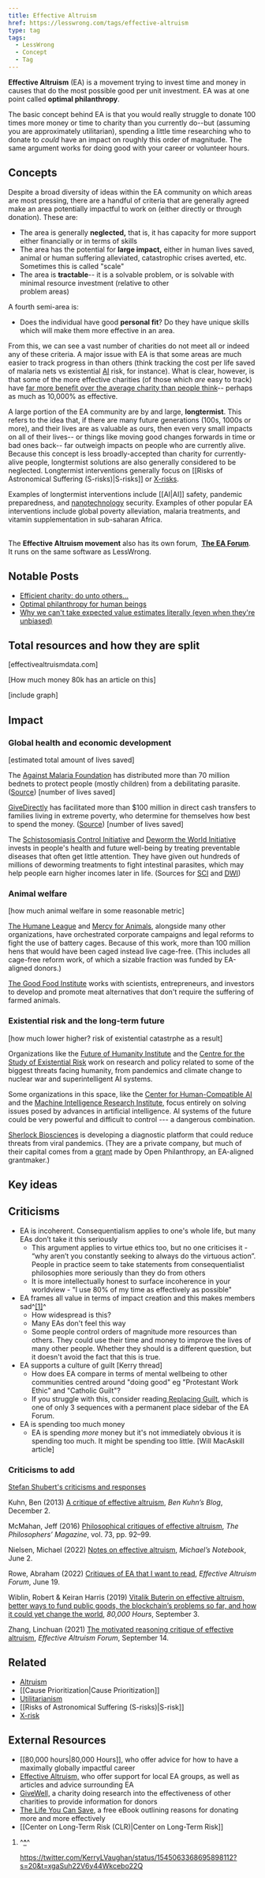 ```yaml
---
title: Effective Altruism
href: https://lesswrong.com/tags/effective-altruism
type: tag
tags:
  - LessWrong
  - Concept
  - Tag
---
```


**Effective Altruism** (EA) is a movement trying to invest time and money in causes that do the most possible good per unit investment. EA was at one point called **optimal philanthropy**.

The basic concept behind EA is that you would really struggle to donate 100 times more money or time to charity than you currently do--but (assuming you are approximately utilitarian), spending a little time researching who to donate to *could* have an impact on roughly this order of magnitude. The same argument works for doing good with your career or volunteer hours.

Concepts
--------

Despite a broad diversity of ideas within the EA community on which areas are most pressing, there are a handful of criteria that are generally agreed make an area potentially impactful to work on (either directly or through donation). These are:

*   The area is generally **neglected,** that is, it has capacity for more support either financially or in terms of skills
*   The area has the potential for **large impact,** either in human lives saved, animal or human suffering alleviated, catastrophic crises averted, etc. Sometimes this is called "scale"
*   The area is **tractable**\-\- it is a solvable problem, or is solvable with minimal resource investment (relative to other   
    problem areas)

A fourth semi-area is:

*   Does the individual have good **personal fit**?  Do they have unique skills which will make them more effective in an area.

From this, we can see a vast number of charities do not meet all or indeed any of these criteria. A major issue with EA is that some areas are much easier to track progress in than others (think tracking the cost per life saved of malaria nets vs existential [AI](https://www.lesswrong.com/tag/ai?showPostCount=false) risk, for instance). What is clear, however, is that some of the more effective charities (of those which *are* easy to track) have [far more benefit over the average charity than people think](https://80000hours.org/2017/05/most-people-report-believing-its-incredibly-cheap-to-save-lives-in-the-developing-world/)\-\- perhaps as much as 10,000% as effective.

A large portion of the EA community are by and large, **longtermist**. This refers to the idea that, if there are many future generations (100s, 1000s or more), and their lives are as valuable as ours, then even very small impacts on all of their lives-- or things like moving good changes forwards in time or bad ones back-- far outweigh impacts on people who are currently alive. Because this concept is less broadly-accepted than charity for currently-alive people, longtermist solutions are also generally considered to be neglected. Longtermist interventions generally focus on [[Risks of Astronomical Suffering (S-risks)|S-risks]] or [X-risks](https://www.lesswrong.com/tag/existential-risk).

Examples of longtermist interventions include [[AI|AI]] safety, pandemic preparedness, and [nanotechnology](https://www.lesswrong.com/tag/nanotechnology) security. Examples of other popular EA interventions include global poverty alleviation, malaria treatments, and vitamin supplementation in sub-saharan Africa.  
 

The **Effective Altruism movement** also has its own forum,   [**The EA Forum**](https://forum.effectivealtruism.org/). It runs on the same software as LessWrong.

Notable Posts
-------------

*   [Efficient charity: do unto others...](https://lessestwrong.com/lw/3gj/efficient_charity_do_unto_others/)
*   [Optimal philanthropy for human beings](https://lessestwrong.com/lw/6py/optimal_philanthropy_for_human_beings/)
*   [Why we can't take expected value estimates literally (even when they're unbiased)](https://lessestwrong.com/lw/745/why_we_cant_take_expected_value_estimates/)

Total resources and how they are split
--------------------------------------

\[effectivealtruismdata.com\]

\[How much money 80k has an article on this\]

\[include graph\]

Impact
------

### Global health and economic development

\[estimated total amount of lives saved\]

The [Against Malaria Foundation](https://www.againstmalaria.com/) has distributed more than 70 million bednets to protect people (mostly children) from a debilitating parasite. ([Source](https://www.againstmalaria.com/Distributions.aspx)) \[number of lives saved\]

[GiveDirectly](https://givedirectly.org/) has facilitated more than $100 million in direct cash transfers to families living in extreme poverty, who determine for themselves how best to spend the money. ([Source](https://www.givedirectly.org/financials/)) \[number of lives saved\]

The [Schistosomiasis Control Initiative](https://www.imperial.ac.uk/schistosomiasis-control-initiative) and [Deworm the World Initiative](http://www.evidenceaction.org/dewormtheworld/) invests in people's health and future well-being by treating preventable diseases that often get little attention. They have given out hundreds of millions of deworming treatments to fight intestinal parasites, which may help people earn higher incomes later in life. (Sources for [SCI](https://schistosomiasiscontrolinitiative.org/reach) and [DWI](https://www.evidenceaction.org/dewormtheworld-2/))

### Animal welfare

\[how much animal welfare in some reasonable metric\]

[The Humane League](https://thehumaneleague.org/) and [Mercy for Animals](https://mercyforanimals.org/), alongside many other organizations, have orchestrated corporate campaigns and legal reforms to fight the use of battery cages. Because of this work, more than 100 million hens that would have been caged instead live cage-free. (This includes all cage-free reform work, of which a sizable fraction was funded by EA-aligned donors.)

[The Good Food Institute](https://gfi.org/) works with scientists, entrepreneurs, and investors to develop and promote meat alternatives that don't require the suffering of farmed animals.

### Existential risk and the long-term future

\[how much lower higher? risk of existential catastrphe as a result\]

Organizations like the [Future of Humanity Institute](https://www.fhi.ox.ac.uk/) and the [Centre for the Study of Existential Risk](https://www.cser.ac.uk/) work on research and policy related to some of the biggest threats facing humanity, from pandemics and climate change to nuclear war and superintelligent AI systems.

Some organizations in this space, like the [Center for Human-Compatible AI](https://humancompatible.ai/) and the [Machine Intelligence Research Institute](https://intelligence.org/), focus entirely on solving issues posed by advances in artificial intelligence. AI systems of the future could be very powerful and difficult to control --- a dangerous combination.

[Sherlock Biosciences](https://sherlock.bio/) is developing a diagnostic platform that could reduce threats from viral pandemics. (They are a private company, but much of their capital comes from a [grant](https://www.openphilanthropy.org/focus/scientific-research/sherlock-biosciences-research-viral-diagnostics) made by Open Philanthropy, an EA-aligned grantmaker.)

Key ideas
---------

Criticisms 
-----------

*   EA is incoherent. Consequentialism applies to one's whole life, but many EAs don’t take it this seriously
    *   This argument applies to virtue ethics too, but no one criticises it - “why aren’t you constantly seeking to always do the virtuous action”. People in practice seem to take statements from consequentialist philosophies more seriously than they do from others
    *   It is more intellectually honest to surface incoherence in your worldview - "I use 80% of my time as effectively as possible" 
*   EA frames all value in terms of impact creation and this makes members sad^[\[1\]](#fnipt32j7op0s)^
    *   How widespread is this?
    *   Many EAs don't feel this way
    *   Some people control orders of magnitude more resources than others. They could use their time and money to improve the lives of many other people. Whether they should is a different question, but it doesn't avoid the fact that this is true.
*   EA supports a culture of guilt \[Kerry thread\]
    *   How does EA compare in terms of mental wellbeing to other communities centred around "doing good" eg "Protestant Work Ethic" and "Catholic Guilt"?
    *   If you struggle with this, consider reading[ Replacing Guilt](https://forum.effectivealtruism.org/s/a2LBRPLhvwB83DSGq), which is one of only 3 sequences with a permanent place sidebar of the EA Forum.
*   EA is spending too much money
    *   EA is spending *more* money but it's not immediately obvious it is spending too much. It might be spending too little. \[Will MacAskill article\]

### Criticisms to add

[Stefan Shubert's criticisms and responses](https://stefanfschubert.com/blog/2020/12/30/five-common-ea-self-criticisms-i-disagree-with)

Kuhn, Ben (2013) [A critique of effective altruism](https://www.benkuhn.net/ea-critique/), *Ben Kuhn’s Blog*, December 2.

McMahan, Jeff (2016) [Philosophical critiques of effective altruism](https://doi.org/10.5840/tpm20167379), *The Philosophers’ Magazine*, vol. 73, pp. 92–99.

Nielsen, Michael (2022) [Notes on effective altruism](https://michaelnotebook.com/eanotes/), *Michael’s Notebook*, June 2.

Rowe, Abraham (2022) [Critiques of EA that I want to read](https://forum.effectivealtruism.org/posts/n3WwTz4dbktYwNQ2j/critiques-of-ea-that-i-want-to-read), *Effective Altruism Forum*, June 19.

Wiblin, Robert & Keiran Harris (2019) [Vitalik Buterin on effective altruism, better ways to fund public goods, the blockchain’s problems so far, and how it could yet change the world](https://80000hours.org/podcast/episodes/vitalik-buterin-new-ways-to-fund-public-goods/), *80,000 Hours*, September 3.

Zhang, Linchuan (2021) [The motivated reasoning critique of effective altruism](https://forum.effectivealtruism.org/posts/pxALB46SEkwNbfiNS/the-motivated-reasoning-critique-of-effective-altruism), *Effective Altruism Forum*, September 14.

Related
-------

*   [Altruism](https://www.lesswrong.com/tag/altruism)
*   [[Cause Prioritization|Cause Prioritization]]
*   [Utilitarianism](https://lessestwrong.com/tag/utilitarianism)
*   [[Risks of Astronomical Suffering (S-risks)|S-risk]]
*   [X-risk](https://www.lesswrong.com/tag/existential-risk)

External Resources
------------------

*   [[80,000 hours|80,000 Hours]], who offer advice for how to have a maximally globally impactful career
*   [Effective Altruism,](https://www.effectivealtruism.org/) who offer support for local EA groups, as well as articles and advice surrounding EA
*   [GiveWell,](https://www.givewell.org/) a charity doing research into the effectiveness of other charities to provide information for donors
*   [The Life You Can Save](https://www.thelifeyoucansave.org/the-book/?gclid=CjwKCAjwjqT5BRAPEiwAJlBuBXb3m1FKunezyfsYzYkjmgzSCHScRgZpzMH097cbAAGC5lmHUP-J3BoCcnAQAvD_BwE), a free eBook outlining reasons for donating more and more effectively
*   [[Center on Long-Term Risk (CLR)|Center on Long-Term Risk]]

1.  ^**[^](#fnrefipt32j7op0s)**^
    
    https://twitter.com/KerryLVaughan/status/1545063368695898112?s=20&t=xgaSuh22V6y44Wkcebo22Q